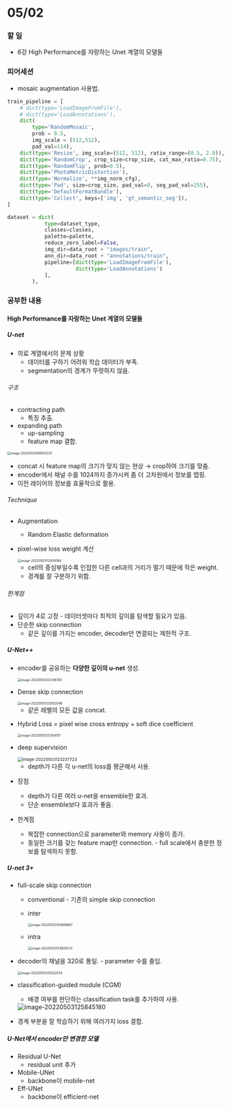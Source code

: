 # 05/02

### 할 일

* 6강 High Performance를 자랑하는 Unet 계열의 모델들



### 피어세션

* mosaic augmentation 사용법.

```python
train_pipeline = [
    # dict(type='LoadImageFromFile'),
    # dict(type='LoadAnnotations'),
    dict(
        type='RandomMosaic',
        prob = 0.5,
        img_scale = (512,512),
        pad_val=114),
    dict(type='Resize', img_scale=(512, 512), ratio_range=(0.5, 2.0)),
    dict(type='RandomCrop', crop_size=crop_size, cat_max_ratio=0.75),
    dict(type='RandomFlip', prob=0.5),
    dict(type='PhotoMetricDistortion'),
    dict(type='Normalize', **img_norm_cfg),
    dict(type='Pad', size=crop_size, pad_val=0, seg_pad_val=255),
    dict(type='DefaultFormatBundle'),
    dict(type='Collect', keys=['img', 'gt_semantic_seg']),
]
```

```python
dataset = dict(
            type=dataset_type,
            classes=classes,
            palette=palette,
            reduce_zero_label=False, 
            img_dir=data_root + "images/train",
            ann_dir=data_root + "annotations/train",
            pipeline=[dict(type='LoadImageFromFile'),
                      dict(type='LoadAnnotations')
            ],
        ),
```




### 공부한 내용

#### High Performance를 자랑하는 Unet 계열의 모델들

##### U-net

* 의료 계열에서의 문제 상황
  * 데이터를 구하기 어려워 학습 데이터가 부족.
  * segmentation의 경계가 뚜렷하지 않음.



###### 구조

* contracting path 
  * 특징 추출.
* expanding path
  * up-sampling
  * feature map 결합.

<img src="0502.assets/image-20220502184835320.png" alt="image-20220502184835320" style="zoom:50%;" />

* concat 시 feature map의 크기가 맞지 않는 현상 → crop하여 크기를 맞춤.
* encoder에서 채널 수를 1024까지 증가시켜 좀 더 고차원에서 정보를 맵핑.
* 이전 레이어의 정보를 효율적으로 활용.



###### Technique

* Augmentation
  * Random Elastic deformation
  
* pixel-wise loss weight 계산

  <img src="0502.assets/image-20220503112934184.png" alt="image-20220503112934184" style="zoom:50%;" />

  * cell의 중심부일수록 인접한 다른 cell과의 거리가 멀기 때문에 작은 weight.
  * 경계를 잘 구분하기 위함.



###### 한계점

* 깊이가 4로 고정 - 데이터셋마다 최적의 깊이를 탐색할 필요가 있음.
* 단순한 skip connection
  * 같은 깊이를 가지는 encoder, decoder만 연결되는 제한적 구조.



##### U-Net++

* encoder를 공유하는 **다양한 깊이의 u-net** 생성.

  <img src="0502.assets/image-20220503122356783.png" alt="image-20220503122356783" style="zoom:50%;" />

* Dense skip connection

  <img src="0502.assets/image-20220503122852046.png" alt="image-20220503122852046" style="zoom:50%;" />

  * 같은 레벨의 모든 값을 concat.

* Hybrid Loss = pixel wise cross entropy + soft dice coefficient

  <img src="0502.assets/image-20220503123104157.png" alt="image-20220503123104157" style="zoom:50%;" />

* deep supervision

  <img src="0502.assets/image-20220503123237723.png" alt="image-20220503123237723" style="zoom: 67%;" />

  * depth가 다른 각 u-net의 loss를 평균해서 사용.



* 장점
  * depth가 다른 여러 u-net을 ensemble한 효과.
  * 단순 ensemble보다 효과가 좋음.
* 한계점
  * 복잡한 connection으로 parameter와 memory 사용이 증가.
  * 동일한 크기를 갖는 feature map만 connection. - full scale에서 충분한 정보를 탐색하지 못함.



##### U-net 3+

* full-scale skip connection

  * conventional - 기존의 simple skip connection

  * inter

    <img src="0502.assets/image-20220503124806667.png" alt="image-20220503124806667" style="zoom:50%;" />

  * intra

    <img src="0502.assets/image-20220503124829237.png" alt="image-20220503124829237" style="zoom:50%;" />

* decoder의 채널을 320로 통일. - parameter 수를 줄임.

  <img src="0502.assets/image-20220503125022534.png" alt="image-20220503125022534" style="zoom:50%;" />

* classification-guided module (CGM)

  * 배경 여부를 판단하는 classification task를 추가하여 사용.

  <img src="0502.assets/image-20220503125845180.png" alt="image-20220503125845180"  />

* 경계 부분을 잘 학습하기 위해 여러가지 loss 결합.



##### U-Net에서 encoder만 변경한 모델

* Residual U-Net
  * residual unit 추가
* Mobile-UNet 
  * backbone이 mobile-net
* Eff-UNet
  * backbone이 efficient-net



